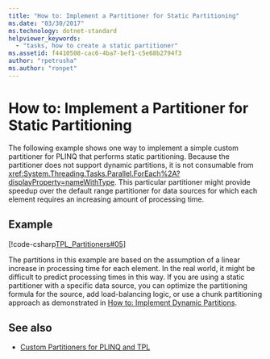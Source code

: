 ```yaml
---
title: "How to: Implement a Partitioner for Static Partitioning"
ms.date: "03/30/2017"
ms.technology: dotnet-standard
helpviewer_keywords: 
  - "tasks, how to create a static partitioner"
ms.assetid: f4410508-cac6-4ba7-bef1-c5e68b2794f3
author: "rpetrusha"
ms.author: "ronpet"
---
```

# How to: Implement a Partitioner for Static Partitioning
The following example shows one way to implement a simple custom partitioner for PLINQ that performs static partitioning. Because the partitioner does not support dynamic partitions, it is not consumable from <xref:System.Threading.Tasks.Parallel.ForEach%2A?displayProperty=nameWithType>. This particular partitioner might provide speedup over the default range partitioner for data sources for which each element requires an increasing amount of processing time.  
  
## Example  
 [!code-csharp[TPL_Partitioners#05](../../../samples/snippets/csharp/VS_Snippets_Misc/tpl_partitioners/cs/partitioners.cs#05)]  
  
 The partitions in this example are based on the assumption of a linear increase in processing time for each element. In the real world, it might be difficult to predict processing times in this way. If you are using a static partitioner with a specific data source, you can optimize the partitioning formula for the source, add load-balancing logic, or use a chunk partitioning approach as demonstrated in [How to: Implement Dynamic Partitions](../../../docs/standard/parallel-programming/how-to-implement-dynamic-partitions.md).  
  
## See also

- [Custom Partitioners for PLINQ and TPL](../../../docs/standard/parallel-programming/custom-partitioners-for-plinq-and-tpl.md)
